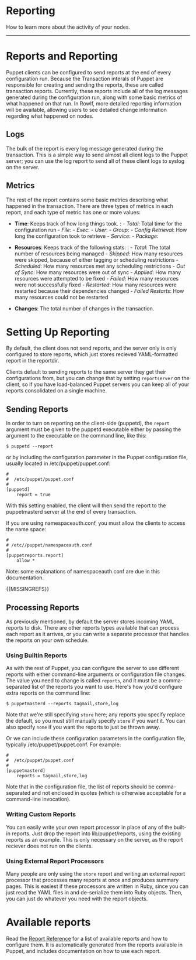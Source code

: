 Reporting
=========

How to learn more about the activity of your nodes.

* * *

# Reports and Reporting

Puppet clients can be configured to send reports at the end of
every configuration run. Because the Transaction interals of Puppet are
responsible for creating and sending the reports, these are called
transaction reports. Currently, these reports include all of the
log messages generated during the configuration run, along with
some basic metrics of what happened on that run.  In Rowlf, more
detailed reporting information will be available, allowing users
to see detailed change information regarding what happened on nodes.

## Logs

The bulk of the report is every log message generated during the
transaction. This is a simple way to send almost all client logs to
the Puppet server; you can use the log report to send all of these
client logs to syslog on the server.

## Metrics

The rest of the report contains some basic metrics describing what
happened in the transaction. There are three types of metrics in
each report, and each type of metric has one or more values:

-   **Time**: Keeps track of how long things took.
    :   -   *Total*: Total time for the configuration run
        -   *File*:
        -   *Exec*:
        -   *User*:
        -   *Group*:
        -   *Config Retrieval*: How long the configuration took to retrieve
        -   *Service*:
        -   *Package*:


-   **Resources**: Keeps track of the following stats:
    :   -   *Total*: The total number of resources being managed
        -   *Skipped*: How many resources were skipped, because of either
            tagging or scheduling restrictions
        -   *Scheduled*: How many resources met any scheduling restrictions
        -   *Out of Sync*: How many resources were out of sync
        -   *Applied*: How many resources were attempted to be fixed
        -   *Failed*: How many resources were not successfully fixed
        -   *Restarted*: How many resources were restarted because their
            dependencies changed
        -   *Failed Restarts*: How many resources could not be restarted


-   **Changes**: The total number of changes in the transaction.


# Setting Up Reporting

By default, the client does not send reports, and the server only
is only configured to store reports, which just stores recieved YAML-formatted report
in the reportdir.

Clients default to sending reports to the same server they get
their configurations from, but you can change that by setting
`reportserver` on the client, so if you have load-balanced Puppet
servers you can keep all of your reports consolidated on a single
machine.

## Sending Reports

In order to turn on reporting on the client-side (puppetd), the
`report` argument must be given to the puppetd executable either by
passing the argument to the executable on the command line, like
this:

    $ puppetd --report

or by including the configuration parameter in the Puppet
configuration file, usually located in /etc/puppet/puppet.conf:

    #
    #  /etc/puppet/puppet.conf
    #
    [puppetd]
        report = true

With this setting enabled, the client will then send the report to
the puppetmasterd server at the end of every transaction.

If you are using namespaceauth.conf, you must allow the clients to
access the name space:

    #
    # /etc//puppet/namespaceauth.conf
    #
    [puppetreports.report]
        allow *

Note: some explanations of namespaceauth.conf are due in this documentation.

{{MISSINGREFS}}

## Processing Reports

As previously mentioned, by default the server stores incoming YAML reports to
disk. There are other reports types available that can process each report as it arrives, 
or you can write a separate processor that handles the reports on your own schedule.

### Using Builtin Reports

As with the rest of Puppet, you can configure the server to use different
reports with either command-line arguments or configuration file
changes.   The value you need to change is called `reports`, and it must be a
comma-separated list of the reports you want to use. Here's how
you'd configure extra reports on the command line:

    $ puppetmasterd --reports tagmail,store,log

Note that we're still specifying `store` here; any reports you
specify replace the default, so you must still manually specify
`store` if you want it. You can also specify `none` if you want the
reports to just be thrown away.

Or we can include these configuration parameters in the
configuration file, typically /etc/puppet/puppet.conf. For
example:

    #
    #  /etc/puppet/puppet.conf
    #
    [puppetmasterd]
        reports = tagmail,store,log

Note that in the configuration file, the list of reports should be
comma-separated and not enclosed in quotes (which is otherwise
acceptable for a command-line invocation).

### Writing Custom Reports

You can easily write your own report processor in place of any of
the built-in reports. Just drop the report into lib/puppet/reports,
using the existing reports as an example.  This is only necessary on
the server, as the report reciever does not run on the clients.

### Using External Report Processors

Many people are only using the `store` report and writing an external
report processor that processes many reports at once and produces
summary pages.  This is easiest if these processors are written in
Ruby, since you can just read the YAML files in and de-serialize
them into Ruby objects. Then, you can just do whatever you need
with the report objects.

# Available reports

Read the [Report Reference](/references/latest/report.html) for a list of available reports and
how to configure them. It is automatically generated from the reports available
in Puppet, and includes documentation on how to use each report.





